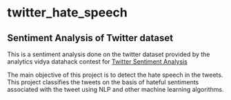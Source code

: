 # twitter_hate_speech

## Sentiment Analysis of Twitter dataset
This is a sentiment analysis done on the twitter dataset provided by the analytics vidya datahack contest for [Twitter Sentiment Analysis](https://datahack.analyticsvidhya.com/contest/practice-problem-twitter-sentiment-analysis/)

The main objective of this project is to detect the hate speech in the tweets. This
project classifies the tweets on the basis of hateful sentiments associated with the
tweet using NLP and other machine learning algorithms.
